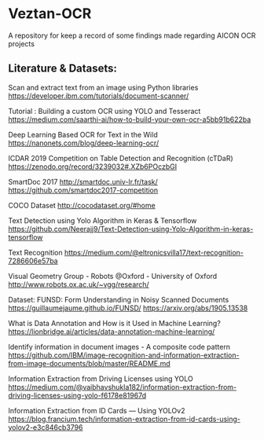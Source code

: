 # Veztan-OCR
A repository for keep a record of some findings made regarding AICON OCR projects

## Literature & Datasets: 

Scan and extract text from an image using Python libraries
https://developer.ibm.com/tutorials/document-scanner/

Tutorial : Building a custom OCR using YOLO and Tesseract
https://medium.com/saarthi-ai/how-to-build-your-own-ocr-a5bb91b622ba

Deep Learning Based OCR for Text in the Wild
https://nanonets.com/blog/deep-learning-ocr/

ICDAR 2019 Competition on Table Detection and Recognition (cTDaR)
https://zenodo.org/record/3239032#.XZb6POczbGI

SmartDoc 2017
http://smartdoc.univ-lr.fr/task/
https://github.com/smartdoc2017-competition

COCO Dataset
http://cocodataset.org/#home

Text Detection using Yolo Algorithm in Keras & Tensorflow
https://github.com/Neerajj9/Text-Detection-using-Yolo-Algorithm-in-keras-tensorflow

Text Recognition
https://medium.com/@eltronicsvilla17/text-recognition-7286606e57ba

Visual Geometry Group - Robots @Oxford - University of Oxford
http://www.robots.ox.ac.uk/~vgg/research/

Dataset: FUNSD: Form Understanding in Noisy Scanned Documents
https://guillaumejaume.github.io/FUNSD/
https://arxiv.org/abs/1905.13538

What is Data Annotation and How is it Used in Machine Learning?
https://lionbridge.ai/articles/data-annotation-machine-learning/

Identify information in document images - A composite code pattern
https://github.com/IBM/image-recognition-and-information-extraction-from-image-documents/blob/master/README.md

Information Extraction from Driving Licenses using YOLO
https://medium.com/@vaibhavshukla182/information-extraction-from-driving-licenses-using-yolo-f6178e81967d

Information Extraction from ID Cards — Using YOLOv2
https://blog.francium.tech/information-extraction-from-id-cards-using-yolov2-e3c846cb3796
